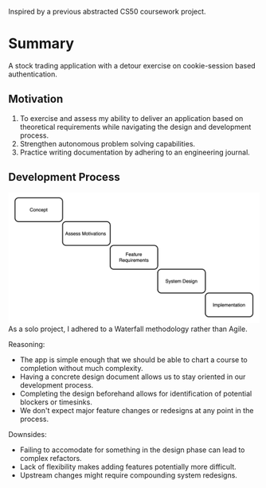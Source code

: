 Inspired by a previous abstracted CS50 coursework project.

# Summary
A stock trading application with a detour exercise on cookie-session based authentication.

## Motivation
1. To exercise and assess my ability to deliver an application based on theoretical requirements while navigating the design and development process.
2. Strengthen autonomous problem solving capabilities.
3. Practice writing documentation by adhering to an engineering journal.

## Development Process
![](./imgs/waterfall.png "Process")
As a solo project, I adhered to a Waterfall methodology rather than Agile.

Reasoning:
* The app is simple enough that we should be able to chart a course to completion without much complexity.
* Having a concrete design document allows us to stay oriented in our development process.
* Completing the design beforehand allows for identification of potential blockers or timesinks.
* We don't expect major feature changes or redesigns at any point in the process.

Downsides:
* Failing to accomodate for something in the design phase can lead to complex refactors.
* Lack of flexibility makes adding features potentially more difficult.
* Upstream changes might require compounding system redesigns.

